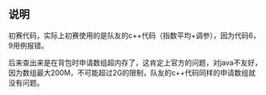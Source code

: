 ## 说明

初赛代码，实际上初赛使用的是队友的c++代码（指数平均+调参），因为代码6，9用例报错。

后来查出来是在背包时申请数组超内存了，这肯定上官方的问题，对java不友好，因为数组最大200M，不可能超过2G的限制，队友的c++代码同样的申请数组就没有问题。


